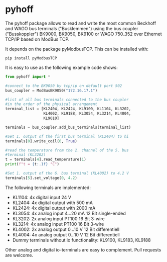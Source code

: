 # pyhoff

The pyhoff package allows to read and write the most common
Beckhoff and WAGO bus terminals ("Busklemmen") using the bus
coupler ("Busskoppler") BK9000, BK9050, BK9100 or WAGO 750_352
over Ethernet TCP/IP based on ModBus TCP.

It depends on the package pyModbusTCP. This can be installed with:

    pip install pyModbusTCP

It is easy to use as the following example code shows:

```python
from pyhoff import *

#connect to the BK9050 by tcp/ip on default port 502
bus_coupler = ModBusBK9050("172.16.17.1")

#list of all bus terminals connected to the bus coupler
#in the order of the physical arrangement
terminal_list = [KL2404, KL2424, KL9100, KL1104, KL3202,
                 KL4002, KL9188, KL3054, KL3214, KL4004,
                 KL9010]

terminals = bus_coupler.add_bus_terminals(terminal_list)

#Set 1. output of the first bus terminal (KL2404) to hi
terminals[0].write_coil(0, True)

#read the temperature from the 2. channel of the 5. bus
#terminal (KL3202)
t = terminals[4].read_temperature(1)
print(f"t = {t:.1f} °C")

#Set 1. output of the 6. bus terminal (KL4002) to 4.2 V
terminals[5].set_voltage(0, 4.2)

```

The following terminals are implemented:
- KL1104: 4x digital input 24 V
- KL2404: 4x digital output with 500 mA
- KL2424: 4x digital output with 2000 mA
- KL3054: 4x analog input 4...20 mA 12 Bit single-ended
- KL3202: 2x analog input PT100 16 Bit 3-wire
- KL3214: 4x analog input PT100 16 Bit 3-wire
- KL4002: 2x analog output 0...10 V 12 Bit differentiell
- KL4004: 4x analog output 0...10 V 12 Bit differentiell
- Dummy terminals without io functionality: KL9100, KL9183, KL9188

Other analog and digital io-terminals are easy to complement. Pull requests are welcome.